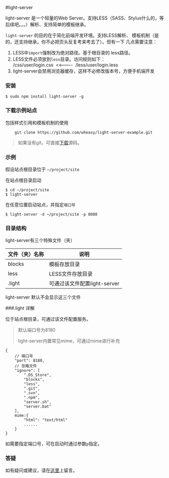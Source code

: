 #light-server 

light-server 是一个轻量的Web Server。支持LESS（SASS、Stylus什么的，等后续吧。。。）解析、支持简单的模板继承。

`light-server` 的目的在于简化前端开发环境。支持LESS解析、
模板机制（是的，还支持继承，你不必把页头反复考来考去了）。但有一下
几点需要注意：

1. LESS中`import`强制改为绝对路径。基于根目录的 less路径。
2. LESS文件必须放到`less`目录。访问规则如下：<br/>
    /css/user/login.css&nbsp;&nbsp;&lt;&lt;----&nbsp;&nbsp;/less/user/login.less
3. light-server会禁用浏览器缓存，这样不必修改版本号，方便手机端开发


### 安装

```
$ sudo npm install light-server -g
```

### 下载示例站点

包括样式引用和模板机制的使用

```
    git clone https://github.com/wheasy/light-server-example.git
```

> 如果没有git，可直接[下载](#)源码。


### 示例

假设站点根目录位于  `~/project/site`

在站点根目录启动

```
$ cd ~/project/site
$ light-server
```

在任意位置启动站点，并指定`端口号`

```
$ light-server -d ~/project/site -p 8080
```

### 目录结构
light-server有三个特殊文件（夹）

文件（夹）名称|说明
----|----
blocks|  模板存放目录
less|    LESS文件存放目录
.light   |可通过该文件配置light-server

light-server 默认不会显示这三个文件

###.light 详解

位于站点根目录，可通过该文件配置服务。

>默认端口号为8180
>
>light-server内置常见mime，可通过mime进行补充

```
{
    // 端口号
    "port": 8180,
    // 忽略文件
    "ignore": [
        ".DS_Store", 
        "blocks", 
        "less", 
        ".git", 
        ".svn", 
        ".npm", 
        "server.sh", 
        "server.bat"
    ],
    mime:{
        "html": "text/html"
        ......
    }
}
```

如需要指定端口号，可在启动时通过参数`p`指定。

### 答疑
如有疑问或建议，请在[这里](https://github.com/wheasy/light-server/issues)上留言。


<!--
##其他

如果`light-server`不能满足你的需求，请不必沮丧，还有一个叫[Astros](#)的项目，除了`light-server`的功能，还具备自支持模块化开发、自动合并JS依赖、自动合成雪碧图和字体文件等功能。

-->